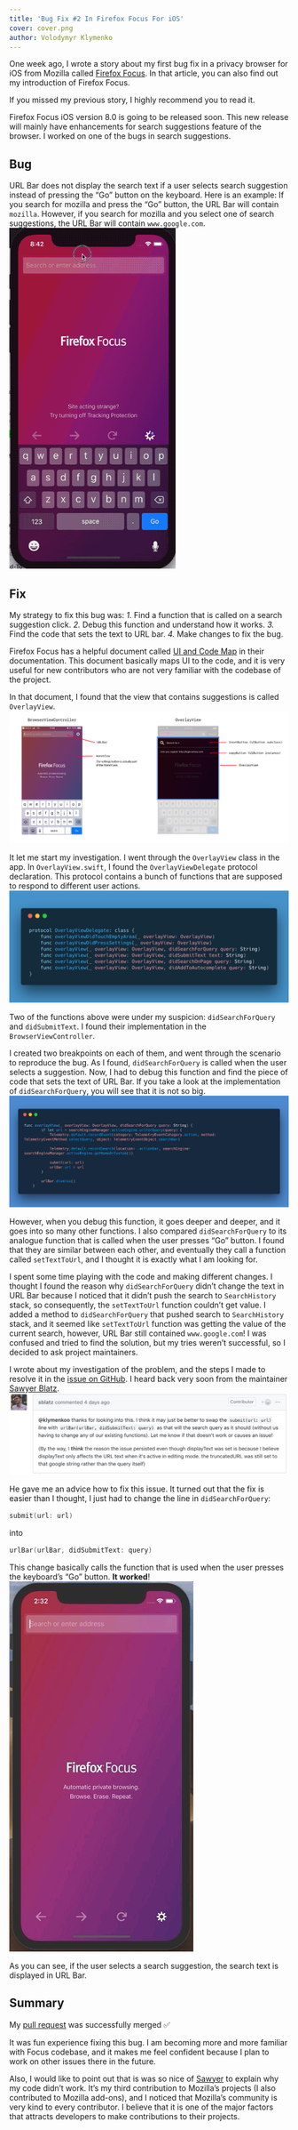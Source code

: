 ```yaml
---
title: 'Bug Fix #2 In Firefox Focus For iOS'
cover: cover.png
author: Volodymyr Klymenko
---
```


<re-img src="cover.png"></re-img>

One week ago, I wrote a story about my first bug fix in a privacy browser for iOS from Mozilla called <a href="https://itunes.apple.com/app/id1055677337" target="_blank" rel="noopener noreferrer">Firefox Focus</a>. In that article, you can also find out my introduction of Firefox Focus.

If you missed my previous story, I highly recommend you to read it.

Firefox Focus iOS version 8.0 is going to be released soon. This new release will mainly have enhancements for search suggestions feature of the browser. I worked on one of the bugs in search suggestions.

## Bug
URL Bar does not display the search text if a user selects search suggestion instead of pressing the “Go” button on the keyboard. Here is an example:
If you search for mozilla and press the “Go” button, the URL Bar will contain `mozilla`. However, if you search for mozilla and you select one of search suggestions, the URL Bar will contain `www.google.com`.<br />
<img src="1.gif" />

## Fix
My strategy to fix this bug was:
_1._ Find a function that is called on a search suggestion click.
_2._ Debug this function and understand how it works.
_3._ Find the code that sets the text to URL bar.
_4._ Make changes to fix the bug.

Firefox Focus has a helpful document called <a href="https://github.com/mozilla-mobile/focus-ios/blob/master/Documentation/UI%20and%20Code%20Map.md" target="_blank" rel="noopener noreferrer">UI and Code Map</a> in their documentation. This document basically maps UI to the code, and it is very useful for new contributors who are not very familiar with the codebase of the project.

In that document, I found that the view that contains suggestions is called `OverlayView`.
<img src="2.png" />

It let me start my investigation. I went through the `OverlayView` class in the app. In `OverlayView.swift`, I found the `OverlayViewDelegate` protocol declaration. This protocol contains a bunch of functions that are supposed to respond to different user actions.
<img src="3.png" />

Two of the functions above were under my suspicion: `didSearchForQuery` and `didSubmitText`. I found their implementation in the `BrowserViewController`.

I created two breakpoints on each of them, and went through the scenario to reproduce the bug. As I found, `didSearchForQuery` is called when the user selects a suggestion. Now, I had to debug this function and find the piece of code that sets the text of URL Bar. If you take a look at the implementation of `didSearchForQuery`, you will see that it is not so big.
<img src="4.png" />

However, when you debug this function, it goes deeper and deeper, and it goes into so many other functions. I also compared `didSearchForQuery` to its analogue function that is called when the user presses “Go” button. I found that they are similar between each other, and eventually they call a function called `setTextToUrl`, and I thought it is exactly what I am looking for.

I spent some time playing with the code and making different changes. I thought I found the reason why `didSearchForQuery` didn’t change the text in URL Bar because I noticed that it didn’t push the search to `SearchHistory` stack, so consequently, the `setTextToUrl` function couldn’t get value. I added a method to `didSearchForQuery` that pushed search to `SearchHistory` stack, and it seemed like `setTextToUrl` function was getting the value of the current search, however, URL Bar still contained `www.google.com`! I was confused and tried to find the solution, but my tries weren’t successful, so I decided to ask project maintainers.

I wrote about my investigation of the problem, and the steps I made to resolve it in the <a href="https://github.com/mozilla-mobile/focus-ios/issues/1541" target="_blank" rel="noopener noreferrer">issue on GitHub</a>. I heard back very soon from the maintainer <a href="https://github.com/sblatz" target="_blank" rel="noopener noreferrer">Sawyer Blatz</a>.
<img src="5.png" />

He gave me an advice how to fix this issue. It turned out that the fix is easier than I thought, I just had to change the line in `didSearchForQuery`:
```swift
submit(url: url)
```
into
```swift
urlBar(urlBar, didSubmitText: query)
```

This change basically calls the function that is used when the user presses the keyboard’s “Go” button. **It worked**!<br />
<img src="6.gif" />

As you can see, if the user selects a search suggestion, the search text is displayed in URL Bar.

## Summary
My <a href="https://github.com/mozilla-mobile/focus-ios/pull/1549" target="_blank" rel="noopener noreferrer">pull request</a> was successfully merged ✅

It was fun experience fixing this bug. I am becoming more and more familiar with Focus codebase, and it makes me feel confident because I plan to work on other issues there in the future.

Also, I would like to point out that is was so nice of <a href="https://github.com/sblatz" target="_blank" rel="noopener noreferrer">Sawyer</a> to explain why my code didn’t work. It’s my third contribution to Mozilla’s projects (I also contributed to Mozilla add-ons), and I noticed that Mozilla’s community is very kind to every contributor. I believe that it is one of the major factors that attracts developers to make contributions to their projects.
